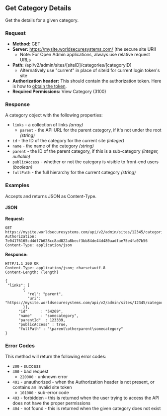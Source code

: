 ## Get Category Details

Get the details for a given category. 

### Request

* **Method:** GET
* **Server:** https://mysite.worldsecuresystems.com/ (the secure site URI)
  * Note: For Open Admin applications, always use relative request URLs
* **Path:** /api/v2/admin/sites/[siteID]/categories/[categoryID]
	* Alternatively use "current" in place of siteId for current login token's site
* **Authorization header:** This should contain the authorization token. Here is how to [obtain the token](http://developers.businesscatalyst.com/developer-documentation/oauth-in-bc.html).
* **Required Permissions:** View Category (3100)

### Response

A category object with the following properties:

* `links` - a collection of links *(array)*
	* `parent` - the API URL for the parent category, if it's not under the root *(string)*
* `id` - the ID of the category for the current site *(integer)*
* `name` - the name of the category *(string)*
* `parent` - the ID of the parent category, if this is a sub-category *(integer, nullable)*
* `publicAccess` - whether or not the category is visible to front-end users *(boolean)*
* `fullPath` - the full hierarchy for the current category *(string)*

### Examples

Accepts and returns JSON as Content-Type.

#### JSON

**Request:**
~~~
GET https://mysite.worldsecuresystems.com/api/v2/admin/sites/12345/categories/54321
Authorization: 7e04176165cd4df7b628cc8ad022a8becf3bb84de44d480aadfae75e4fa07b56
Content-Type: application/json
~~~

**Response:**
~~~
HTTP/1.1 200 OK
Content-Type: application/json; charset=utf-8
Content-Length: {length}
 
{
 "links": [
        {
          "rel": "parent",
          "uri": "https://mysite.worldsecuresystems.com/api/v2/admin/sites/12345/categories/54269"
        }],
      "id"      : "54269",
      "name"    : "somecategory",
      "parentId"  : 123339,
      "publicAccess" : true,
      "fullPath" : "\parent\otherparent\somecategory"
}
~~~

### Error Codes

This method will return the following error codes:

* `200` - success
* `400` - bad request
	* `220000` - unknown error
* `401` - unauthorized - when the Authorization header is not present, or contains an invalid site token
	* `101000` - sub-error code
* `403` - forbidden - this is returned when the user trying to access the API does not have the proper permissions
* `404` - not found - this is returned when the given category does not exist
